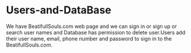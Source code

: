 # Users-and-DataBase
We have BeatifullSouls.com web page and we can sign in or sign up or search user names and Database has permission to delete user.Users add their user name, email, phone number and password to sign in to the BeatifullSouls.com.
